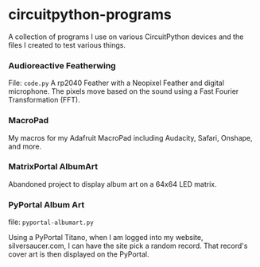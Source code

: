 # circuitpython-programs
A collection of programs I use on various CircuitPython devices and the files I created to test various things.

### Audioreactive Featherwing
File: `code.py`
A rp2040 Feather with a Neopixel Feather and digital microphone.  The pixels move based on the sound using a Fast Fourier Transformation (FFT).

### MacroPad
My macros for my Adafruit MacroPad including Audacity, Safari, Onshape, and more.

### MatrixPortal AlbumArt
Abandoned project to display album art on a 64x64 LED matrix.

### PyPortal Album Art
file: `pyportal-albumart.py`

Using a PyPortal Titano, when I am logged into my website, silversaucer.com, I can have the site pick a random record.  That record's cover art is then displayed on the PyPortal.